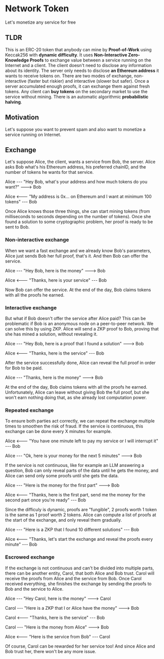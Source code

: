# Network Token

Let's monetize any service for free

## TLDR

This is an ERC-20 token that anybody can mine by **Proof-of-Work** using Keccak256 with **dynamic difficulty**. It uses **Non-Interactive Zero-Knowledge Proofs** to exchange value between a service running on the Internet and a client. The client doesn't need to disclose any information about its identity. The server only needs to disclose **an Ethereum address** it wants to receive tokens on. There are two modes of exchange, non-interactive (faster but riskier) and interactive (slower but safer). Once a server accumulated enough proofs, it can exchange them against fresh tokens. Any client can **buy tokens** on the secondary market to use the service without mining. There is an automatic algorithmic **probabilistic halving**.

## Motivation

Let's suppose you want to prevent spam and also want to monetize a service running on Internet.

## Exchange

Let's suppose Alice, the client, wants a service from Bob, the server. Alice asks Bob what's his Ethereum address, his preferred chainID, and the number of tokens he wants for that service.

Alice --- "Hey Bob, what's your address and how much tokens do you want?" ---> Bob

Alice <--- "My address is 0x... on Ethereum and I want at minimum 100 tokens" --- Bob

Once Alice knows those three things, she can start mining tokens (from milliseconds to seconds depending on the number of tokens). Once she found a solution to some cryptographic problem, her proof is ready to be sent to Bob.

### Non-interactive exchange

When we want a fast exchange and we already know Bob's parameters, Alice just sends Bob her full proof, that's it. And then Bob can offer the service.

Alice --- "Hey Bob, here is the money" ---> Bob

Alice <--- "Thanks, here is your service" --- Bob

Now Bob can offer the service. At the end of the day, Bob claims tokens with all the proofs he earned.

### Interactive exchange

But what if Bob doesn't offer the service after Alice paid? This can be problematic if Bob is an anonymous node on a peer-to-peer network. We can solve this by using ZKP. Alice will send a ZKP proof to Bob, proving that she has mined a solution, without revealing it.

Alice --- "Hey Bob, here is a proof that I found a solution" ---> Bob

Alice <--- "Thanks, here is the service" --- Bob

After the service successfully done, Alice can reveal the full proof in order for Bob to be paid.

Alice --- "Thanks, here is the money" ---> Bob

At the end of the day, Bob claims tokens with all the proofs he earned. Unfortunately, Alice can leave without giving Bob the full proof, but she won't earn nothing doing that, as she already lost computation power.

### Repeated exchange

To ensure both parties act correctly, we can repeat the exchange multiple times to smoothen the risk of fraud. If the service is continuous, this exchange can be done every X minutes for example.

Alice <--- "You have one minute left to pay my service or I will interrupt it" --- Bob

Alice --- "Ok, here is your money for the next 5 minutes" ---> Bob

If the service is not continuous, like for example an LLM answering a question, Bob can only reveal parts of the data until he gets the money, and Alice can send only some proofs until she gets the data. 

Alice --- "Here is the money for the first part" ---> Bob

Alice <--- "Thanks, here is the first part, send me the money for the second part once you're ready" --- Bob

Since the difficuly is dynamic, proofs are "fungible", 2 proofs worth 1 token is the same as 1 proof worth 2 tokens. Alice can compute a list of proofs at the start of the exchange, and only reveal them gradually.

Alice --- "Here is a ZKP that I found 10 different solutions" --- Bob

Alice <--- "Thanks, let's start the exchange and reveal the proofs every minute" --- Bob

### Escrowed exchange

If the exchange is not continuous and can't be divided into multiple parts, there can be another entity, Carol, that both Alice and Bob trust. Carol will receive the proofs from Alice and the service from Bob. Once Carol received everything, she finishes the exchange by sending the proofs to Bob and the service to Alice.

Alice --- "Hey Carol, here is the money" ---> Carol

Carol --- "Here is a ZKP that I or Alice have the money" ---> Bob

Carol <--- "Thanks, here is the service" --- Bob

Carol --- "Here is the money from Alice" ---> Bob

Alice <--- "Here is the service from Bob" --- Carol

Of course, Carol can be rewarded for her service too! And since Alice and Bob trust her, there won't be any more issue.




